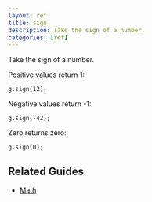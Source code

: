 ```yaml
---
layout: ref
title: sign
description: Take the sign of a number.
categories: [ref]
---
```

Take the sign of a number.

Positive values return 1:

    g.sign(12);

Negative values return -1:

    g.sign(-42);

Zero returns zero:

    g.sign(0);

## Related Guides
- [Math](../guide/g.math.html)
